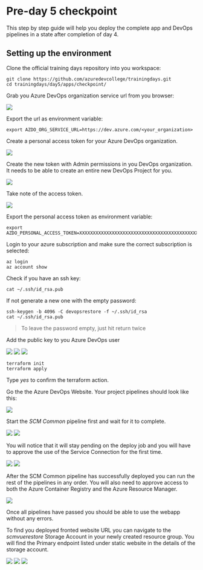 # Pre-day 5 checkpoint

This step by step guide will help you deploy the complete app and DevOps pipelines in a state after completion of day 4.

## Setting up the environment

Clone the official training days repository into you workspace:

```shell
git clone https://github.com/azuredevcollege/trainingdays.git
cd trainingdays/day5/apps/checkpoint/
```

Grab you Azure DevOps organization service url from you browser:

![](./img/devcollegeurl.png)

Export the url as environment variable:

```shell
export AZDO_ORG_SERVICE_URL=https://dev.azure.com/<your_organization>
```

Create a personal access token for your Azure DevOps organization.

![](./img/PATMenu.png)

Create the new token with Admin permissions in you DevOps organization. It needs to be able to create an entire new DevOps Project for you.

![](./img/TerraformPAT.png)

Take note of the access token.

![](./img/SavePAT.png)

Export the personal access token as environment variable:

```shell
export AZDO_PERSONAL_ACCESS_TOKEN=XXXXXXXXXXXXXXXXXXXXXXXXXXXXXXXXXXXXXXXXXXXXXXXXXXXX
```

Login to your azure subscription and make sure the correct subscription is selected:

```shell
az login
az account show
```

Check if you have an ssh key:

```shell
cat ~/.ssh/id_rsa.pub
```

If not generate a new one with the empty password:

```shell
ssh-keygen -b 4096 -C devopsrestore -f ~/.ssh/id_rsa
cat ~/.ssh/id_rsa.pub
```

> To leave the password empty, just hit return twice

Add the public key to you Azure DevOps user

![](./img/sshpubkeymenu.png)
![](./img/sshpubkeyadd.png)
![](./img/sshpubkeypaste.png)

```shell
terraform init
terraform apply
```

Type _yes_ to confirm the terraform action.

Go the the Azure DevOps Website. Your project pipelines should look like this:

![](./img/blankrestore.png)

Start the _SCM Common_ pipeline first and wait for it to complete.

![](./img/runcommon.png)
![](./img/readytorun.png)

You will notice that it will stay pending on the deploy job and you will have
to approve the use of the Service Connection for the first time.

![](./img/pendingpermission.png)
![](./img/permit.png)

After the SCM Common pipeline has successfully deployed you can run the rest
of the pipelines in any order. You will also need to approve access to both
the Azure Container Registry and the Azure Resource Manager.

![](./img/runpending.png)

Once all pipelines have passed you should be able to use the webapp without any errors.

To find you deployed fronted website URL you can navigate to the
_scmvuerestore_ Storage Account in your newly created resource group. You
will find the Primary endpoint listed under static website in the details of
the storage account.

![](./img/resourcegroups.png)
![](./img/vuerestore.png)
![](./img/static-website.png)
